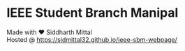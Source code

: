 # IEEE Student Branch Manipal
Made with :heart: Siddharth Mittal<br>
Hosted @ https://sidmittal32.github.io/ieee-sbm-webpage/
